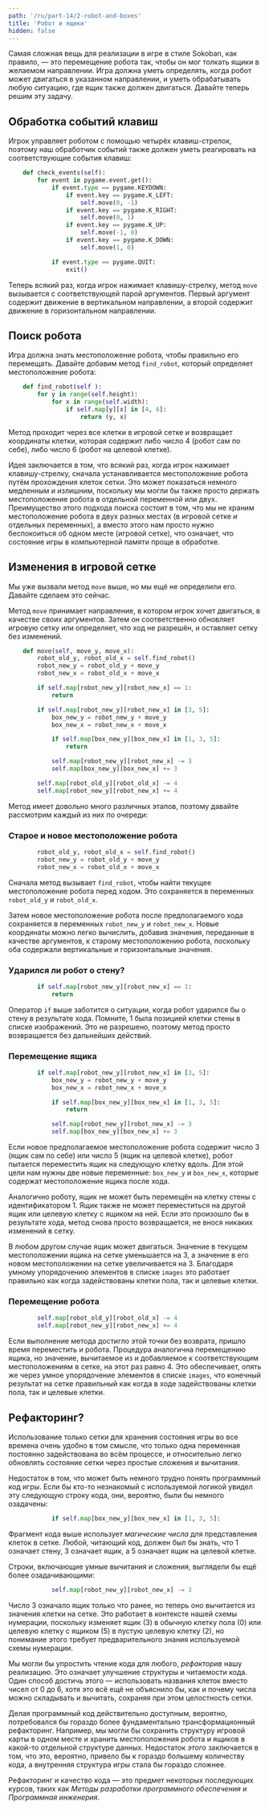 ```yaml
---
path: '/ru/part-14/2-robot-and-boxes'
title: 'Робот и ящики'
hidden: false
---
```


Самая сложная вещь для реализации в игре в стиле Sokoban, как правило, — это перемещение робота так, чтобы он мог толкать ящики в желаемом направлении. Игра должна уметь определять, когда робот может двигаться в указанном направлении, и уметь обрабатывать любую ситуацию, где ящик также должен двигаться. Давайте теперь решим эту задачу.

## Обработка событий клавиш

Игрок управляет роботом с помощью четырёх клавиш-стрелок, поэтому наш обработчик событий также должен уметь реагировать на соответствующие события клавиш:

```python
    def check_events(self):
        for event in pygame.event.get():
            if event.type == pygame.KEYDOWN:
                if event.key == pygame.K_LEFT:
                    self.move(0, -1)
                if event.key == pygame.K_RIGHT:
                    self.move(0, 1)
                if event.key == pygame.K_UP:
                    self.move(-1, 0)
                if event.key == pygame.K_DOWN:
                    self.move(1, 0)

            if event.type == pygame.QUIT:
                exit()
```

Теперь всякий раз, когда игрок нажимает клавишу-стрелку, метод `move` вызывается с соответствующей парой аргументов. Первый аргумент содержит движение в вертикальном направлении, а второй содержит движение в горизонтальном направлении.

## Поиск робота

Игра должна знать местоположение робота, чтобы правильно его перемещать. Давайте добавим метод `find_robot`, который определяет местоположение робота:

```python
    def find_robot(self ):
        for y in range(self.height):
            for x in range(self.width):
                if self.map[y][x] in [4, 6]:
                    return (y, x)
```

Метод проходит через все клетки в игровой сетке и возвращает координаты клетки, которая содержит либо число 4 (робот сам по себе), либо число 6 (робот на целевой клетке).

Идея заключается в том, что всякий раз, когда игрок нажимает клавишу-стрелку, сначала устанавливается местоположение робота путём прохождения клеток сетки. Это может показаться немного медленным и излишним, поскольку мы могли бы также просто держать местоположение робота в отдельной переменной или двух. Преимущество этого подхода поиска состоит в том, что мы не храним местоположение робота в двух разных местах (в игровой сетке _и_ отдельных переменных), а вместо этого нам просто нужно беспокоиться об одном месте (игровой сетке), что означает, что состояние игры в компьютерной памяти проще в обработке.

## Изменения в игровой сетке

Мы уже вызвали метод `move` выше, но мы ещё не определили его. Давайте сделаем это сейчас.

Метод `move` принимает направление, в котором игрок хочет двигаться, в качестве своих аргументов. Затем он соответственно обновляет игровую сетку или определяет, что ход не разрешён, и оставляет сетку без изменений.

```python
    def move(self, move_y, move_x):
        robot_old_y, robot_old_x = self.find_robot() 
        robot_new_y = robot_old_y + move_y
        robot_new_x = robot_old_x + move_x

        if self.map[robot_new_y][robot_new_x] == 1:
            return

        if self.map[robot_new_y][robot_new_x] in [3, 5]:
            box_new_y = robot_new_y + move_y
            box_new_x = robot_new_x + move_x

            if self.map[box_new_y][box_new_x] in [1, 3, 5]:
                return

            self.map[robot_new_y][robot_new_x] -= 3
            self.map[box_new_y][box_new_x] += 3

        self.map[robot_old_y][robot_old_x] -= 4
        self.map[robot_new_y][robot_new_x] += 4
```

Метод имеет довольно много различных этапов, поэтому давайте рассмотрим каждый из них по очереди:

### Старое и новое местоположение робота

```python
        robot_old_y, robot_old_x = self.find_robot() 
        robot_new_y = robot_old_y + move_y
        robot_new_x = robot_old_x + move_x
```

Сначала метод вызывает `find_robot`, чтобы найти текущее местоположение робота перед ходом. Это сохраняется в переменных `robot_old_y` и `robot_old_x`.

Затем новое местоположение робота после предполагаемого хода сохраняется в переменных `robot_new_y` и `robot_new_x`. Новые координаты можно легко вычислить, добавив значения, переданные в качестве аргументов, к старому местоположению робота, поскольку оба содержали вертикальные и горизонтальные значения.

### Ударился ли робот о стену?

```python
        if self.map[robot_new_y][robot_new_x] == 1:
            return
```

Оператор `if` выше заботится о ситуации, когда робот ударился бы о стену в результате хода. Помните, 1 была позицией клетки стены в списке изображений. Это не разрешено, поэтому метод просто возвращается без дальнейших действий.

### Перемещение ящика

```python
        if self.map[robot_new_y][robot_new_x] in [3, 5]:
            box_new_y = robot_new_y + move_y
            box_new_x = robot_new_x + move_x

            if self.map[box_new_y][box_new_x] in [1, 3, 5]:
                return

            self.map[robot_new_y][robot_new_x] -= 3
            self.map[box_new_y][box_new_x] += 3
```

Если новое предполагаемое местоположение робота содержит число 3 (ящик сам по себе) или число 5 (ящик на целевой клетке), робот пытается переместить ящик на следующую клетку вдоль. Для этой цели нам нужны две новые переменные: `box_new_y` и `box_new_x`, которые содержат местоположение ящика после хода.

Аналогично роботу, ящик не может быть перемещён на клетку стены с идентификатором 1. Ящик также не может переместиться на другой ящик или целевую клетку с ящиком на ней. Если это произошло бы в результате хода, метод снова просто возвращается, не внося никаких изменений в сетку.

В любом другом случае ящик может двигаться. Значение в текущем местоположении ящика на сетке уменьшается на 3, а значение в его новом местоположении на сетке увеличивается на 3. Благодаря умному упорядочению элементов в списке `images` это работает правильно как когда задействованы клетки пола, так и целевые клетки.

### Перемещение робота

```python
        self.map[robot_old_y][robot_old_x] -= 4
        self.map[robot_new_y][robot_new_x] += 4
```

Если выполнение метода достигло этой точки без возврата, пришло время переместить и робота. Процедура аналогична перемещению ящика, но значение, вычитаемое из и добавляемое к соответствующим местоположениям в сетке, на этот раз равно 4. Это обеспечивает, опять же через умное упорядочение элементов в списке `images`, что конечный результат на сетке правильный как когда в ходе задействованы клетки пола, так и целевые клетки.

## Рефакторинг?

Использование только сетки для хранения состояния игры во все времена очень удобно в том смысле, что только одна переменная постоянно задействована во всём процессе, и относительно легко обновлять состояние сетки через простые сложения и вычитания.

Недостаток в том, что может быть немного трудно понять программный код игры. Если бы кто-то незнакомый с используемой логикой увидел эту следующую строку кода, они, вероятно, были бы немного озадачены:

```python
            if self.map[box_new_y][box_new_x] in [1, 3, 5]:
```

Фрагмент кода выше использует _магические числа_ для представления клеток в сетке. Любой, читающий код, должен был бы знать, что 1 означает стену, 3 означает ящик, а 5 означает ящик на целевой клетке.

Строки, включающие умные вычитания и сложения, выглядели бы ещё более озадачивающими:

```python
            self.map[robot_new_y][robot_new_x] -= 3
```

Число 3 означало ящик только что ранее, но теперь оно вычитается из значения клетки на сетке. Это работает в контексте нашей схемы нумерации, поскольку изменяет ящик (3) в обычную клетку пола (0) или целевую клетку с ящиком (5) в пустую целевую клетку (2), но понимание этого требует предварительного знания используемой схемы нумерации.

Мы могли бы упростить чтение кода для любого, _рефакторив_ нашу реализацию. Это означает улучшение структуры и читаемости кода. Один способ достичь этого — использовать названия клеток вместо чисел от 0 до 6, хотя это всё ещё не объяснило бы, как и почему числа можно складывать и вычитать, сохраняя при этом целостность сетки.

Делая программный код действительно доступным, вероятно, потребовался бы гораздо более фундаментально трансформационный рефакторинг. Например, мы могли бы сохранить структуру игровой карты в одном месте и хранить местоположения робота и ящиков в какой-то отдельной структуре данных. Недостаток _этого_ заключается в том, что это, вероятно, привело бы к гораздо большему количеству кода, а внутренняя структура игры стала бы гораздо сложнее.

Рефакторинг и качество кода — это предмет некоторых последующих курсов, таких как _Методы разработки программного обеспечения_ и _Программная инженерия_.